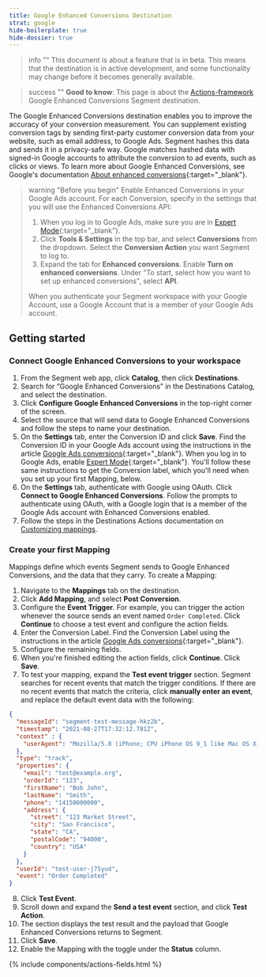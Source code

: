 ```yaml
---
title: Google Enhanced Conversions Destination
strat: google
hide-boilerplate: true
hide-dossier: true
---
```


> info ""
> This document is about a feature that is in beta. This means that the destination is in active development, and some functionality may change before it becomes generally available.

> success ""
> **Good to know**: This page is about the [Actions-framework](/docs/connections/destinations/actions/) Google Enhanced Conversions Segment destination. 

The Google Enhanced Conversions destination enables you to improve the accuracy of your conversion measurement. You can supplement existing conversion tags by sending first-party customer conversion data from your website, such as email address, to Google Ads. Segment hashes this data and sends it in a privacy-safe way. Google matches hashed data with signed-in Google accounts to attribute the conversion to ad events, such as clicks or views. To learn more about Google Enhanced Conversions, see Google's documentation [About enhanced conversions](https://support.google.com/google-ads/answer/9888656?hl=en-GB){:target="_blank"}.

> warning "Before you begin"
> Enable Enhanced Conversions in your Google Ads account. For each Conversion, specify in the settings that you will use the Enhanced Conversions API:
> 1.  When you log in to Google Ads, make sure you are in [Expert Mode](https://support.google.com/google-ads/answer/9520605?hl=en){:target="_blank"}.
> 2. Click **Tools & Settings** in the top bar, and select **Conversions** from the dropdown. Select the **Conversion Action** you want Segment to log to.
> 3. Expand the tab for **Enhanced conversions**. Enable **Turn on enhanced conversions**. Under "To start, select how you want to set up enhanced conversions", select **API**.
> 
> When you authenticate your Segment workspace with your Google Account, use a Google Account that is a member of your Google Ads account.

## Getting started

### Connect Google Enhanced Conversions to your workspace

1. From the Segment web app, click **Catalog**, then click **Destinations**.
2. Search for “Google Enhanced Conversions” in the Destinations Catalog, and select the destination.
3. Click **Configure Google Enhanced Conversions** in the top-right corner of the screen.
4. Select the source that will send data to Google Enhanced Conversions and follow the steps to name your destination.
5. On the **Settings** tab, enter the Conversion ID and click **Save**. Find the Conversion ID in your Google Ads account using the instructions in the article [Google Ads conversions](https://support.google.com/tagmanager/answer/6105160?hl=en){:target="_blank"}. When you log in to Google Ads, enable [Expert Mode](https://support.google.com/google-ads/answer/9520605?hl=en){:target="_blank"}. You'll follow these same instructions to get the Conversion label, which you'll need when you set up your first Mapping, below.
6. On the **Settings** tab, authenticate with Google using OAuth. Click **Connect to Google Enhanced Conversions**. Follow the prompts to authenticate using OAuth, with a Google login that is a member of the Google Ads account with Enhanced Conversions enabled.
7. Follow the steps in the Destinations Actions documentation on [Customizing mappings](/docs/connections/destinations/actions/#customizing-mappings).

### Create your first Mapping

Mappings define which events Segment sends to Google Enhanced Conversions, and the data that they carry. To create a Mapping:

1. Navigate to the **Mappings** tab on the destination.
2. Click **Add Mapping**, and select **Post Conversion**.
3. Configure the **Event Trigger**. For example, you can trigger the action whenever the source sends an event named `Order Completed`. Click **Continue** to choose a test event and configure the action fields.
4. Enter the Conversion Label. Find the Conversion Label using the instructions in the article [Google Ads conversions](https://support.google.com/tagmanager/answer/6105160?hl=en){:target="_blank"}.
5. Configure the remaining fields. 
6. When you're finished editing the action fields, click **Continue**. Click **Save**.
7. To test your mapping, expand the **Test event trigger** section. Segment searches for recent events that match the trigger conditions. If there are no recent events that match the criteria, click **manually enter an event**, and replace the default event data with the following:
```json
{
  "messageId": "segment-test-message-hkz2b",
  "timestamp": "2021-08-27T17:32:12.781Z",
  "context" : {
    "userAgent": "Mozilla/5.0 (iPhone; CPU iPhone OS 9_1 like Mac OS X) AppleWebKit/601.1.46 (KHTML, like Gecko) Version/9.0 Mobile/13B143 Safari/601.1"
  },
  "type": "track",
  "properties": {
    "email": "test@example.org",
    "orderId": "123",
    "firstName": "Bob John",
    "lastName": "Smith",
    "phone": "14150000000",
    "address": {
      "street": "123 Market Street",
      "city": "San Francisco",
      "state": "CA",
      "postalCode": "94000",
      "country": "USA"
    }
  },
  "userId": "test-user-j75yud",
  "event": "Order Completed"
}
```
8. Click **Test Event**.
9. Scroll down and expand the **Send a test event** section, and click **Test Action**.
10. The section displays the test result and the payload that Google Enhanced Conversions returns to Segment.
11. Click **Save**.
12. Enable the Mapping with the toggle under the **Status** column.

{% include components/actions-fields.html %}
